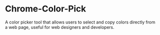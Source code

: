 # Chrome-Color-Pick
A color picker tool that allows users to select and copy colors directly from a web page, useful for web designers and developers.
